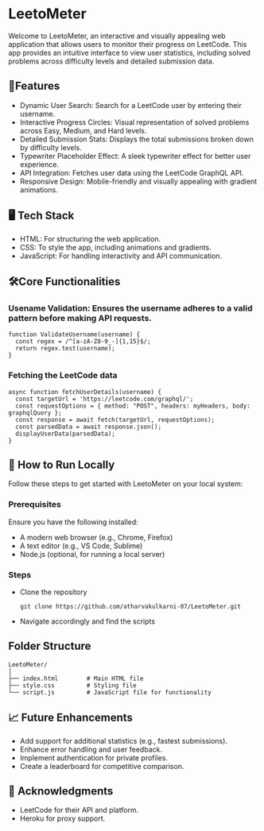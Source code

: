 # LeetoMeter
Welcome to LeetoMeter, an interactive and visually appealing web application that allows users to monitor their progress on LeetCode. This app provides an intuitive interface to view user statistics, including solved problems across difficulty levels and detailed submission data.

## 🌟Features
- Dynamic User Search: Search for a LeetCode user by entering their username.
- Interactive Progress Circles: Visual representation of solved problems across Easy, Medium, and Hard levels.
- Detailed Submission Stats: Displays the total submissions broken down by difficulty levels.
- Typewriter Placeholder Effect: A sleek typewriter effect for better user experience.
- API Integration: Fetches user data using the LeetCode GraphQL API.
- Responsive Design: Mobile-friendly and visually appealing with gradient animations.

## 🖥️ Tech Stack
- HTML: For structuring the web application.
- CSS: To style the app, including animations and gradients.
- JavaScript: For handling interactivity and API communication.

## 🛠️Core Functionalities
### Usename Validation: Ensures the username adheres to a valid pattern before making API requests.
  ```
  function ValidateUsername(username) {
    const regex = /^[a-zA-Z0-9_-]{1,15}$/;
    return regex.test(username);
  }
  ```
### Fetching the LeetCode data
  ```
async function fetchUserDetails(username) {
    const targetUrl = 'https://leetcode.com/graphql/';
    const requestOptions = { method: "POST", headers: myHeaders, body: graphqlQuery };
    const response = await fetch(targetUrl, requestOptions);
    const parsedData = await response.json();
    displayUserData(parsedData);
}
  ```

## 🚀 How to Run Locally
Follow these steps to get started with LeetoMeter on your local system:

### Prerequisites
Ensure you have the following installed:

- A modern web browser (e.g., Chrome, Firefox)
- A text editor (e.g., VS Code, Sublime)
- Node.js (optional, for running a local server)

### Steps
- Clone the repository
  ```
  git clone https://github.com/atharvakulkarni-07/LeetoMeter.git
  ```
- Navigate accordingly and find the scripts

## Folder Structure
```
LeetoMeter/
│
├── index.html        # Main HTML file
├── style.css         # Styling file
└── script.js         # JavaScript file for functionality
```

## 📈 Future Enhancements
- Add support for additional statistics (e.g., fastest submissions).
- Enhance error handling and user feedback.
- Implement authentication for private profiles.
- Create a leaderboard for competitive comparison.

## 🙌 Acknowledgments
- LeetCode for their API and platform.
- Heroku for proxy support.
